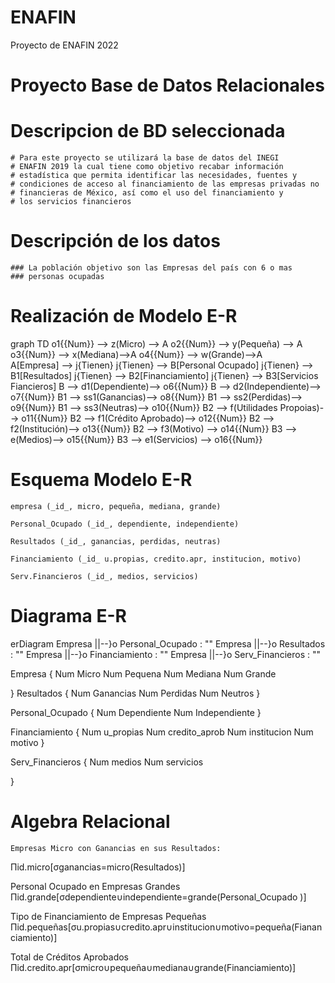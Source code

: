 # ENAFIN
Proyecto de ENAFIN 2022

# Proyecto Base de Datos Relacionales
# Descripcion de BD seleccionada
    # Para este proyecto se utilizará la base de datos del INEGI
    # ENAFIN 2019 la cual tiene como objetivo recabar información
    # estadística que permita identificar las necesidades, fuentes y
    # condiciones de acceso al financiamiento de las empresas privadas no
    # financieras de México, así como el uso del financiamiento y
    # los servicios financieros

# Descripción de los datos
    ### La población objetivo son las Empresas del país con 6 o mas 
    ### personas ocupadas

# Realización de Modelo E-R
graph TD
    o1{{Num}} --> z(Micro) --> A 
    o2{{Num}} --> y(Pequeña) --> A
    o3{{Num}} --> x(Mediana)-->A 
    o4{{Num}} --> w(Grande)-->A   
    A[Empresa] --> j{Tienen} 
    j{Tienen} --> B[Personal Ocupado]
    j{Tienen} --> B1[Resultados]
    j{Tienen} --> B2[Financiamiento]
    j{Tienen} --> B3[Servicios Fiancieros]
    B --> d1(Dependiente)--> o6{{Num}}
    B --> d2(Independiente)--> o7{{Num}}
    B1 --> ss1(Ganancias)--> o8{{Num}}
    B1 --> ss2(Perdidas)--> o9{{Num}}
    B1 --> ss3(Neutras)--> o10{{Num}}
    B2 --> f(Utilidades Propoias)--> o11{{Num}}
    B2 --> f1(Crédito Aprobado)--> o12{{Num}}
    B2 --> f2(Institución)--> o13{{Num}}
    B2 --> f3(Motivo) --> o14{{Num}}
    B3 --> e(Medios)--> o15{{Num}}
    B3 --> e1(Servicios) --> o16{{Num}}

# Esquema Modelo E-R

    empresa (_id_, micro, pequeña, mediana, grande)

    Personal_Ocupado (_id_, dependiente, independiente)

    Resultados (_id_, ganancias, perdidas, neutras)

    Financiamiento (_id_ u.propias, credito.apr, institucion, motivo)

    Serv.Financieros (_id_, medios, servicios)

# Diagrama E-R
erDiagram
Empresa ||--}o Personal_Ocupado : ""
Empresa ||--}o Resultados : ""
Empresa ||--}o Financiamiento : ""
Empresa ||--}o Serv_Financieros : ""

 Empresa {
    Num Micro
    Num Pequena
    Num Mediana
    Num Grande

  }
  Resultados {
    Num Ganancias
    Num Perdidas
    Num Neutros
  }

  Personal_Ocupado {
    Num Dependiente
    Num Independiente
  }

Financiamiento {
    Num u_propias
    Num credito_aprob
    Num institucion
    Num motivo
  }

Serv_Financieros {
    Num medios
    Num servicios

  }


# Algebra Relacional

    Empresas Micro con Ganancias en sus Resultados:
Πid.micro[σganancias=micro(Resultados)]

Personal Ocupado en Empresas Grandes
Πid.grande[σdependiente∪independiente=grande(Personal_Ocupado )]

Tipo de Financiamiento de Empresas Pequeñas
Πid.pequeñas[σu.propias∪credito.apr∪institucion∪motivo=pequeña(Fiananciamiento)]

Total de Créditos Aprobados
Πid.credito.apr[σmicro∪pequeña∪mediana∪grande(Financiamiento)]
